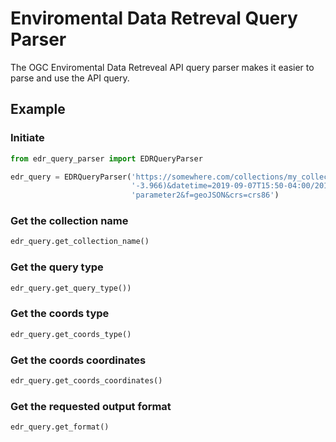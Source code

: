 # Enviromental Data Retreval Query Parser
The OGC Enviromental Data Retreveal API query parser makes it easier to parse and use the API query.

## Example
### Initiate
```python
from edr_query_parser import EDRQueryParser

edr_query = EDRQueryParser('https://somewhere.com/collections/my_collection/position?coords=POINT(57.819 '
                           '-3.966)&datetime=2019-09-07T15:50-04:00/2019-09-07T15:50-05:00&parameter-name=parameter1,'
                           'parameter2&f=geoJSON&crs=crs86')
```

### Get the collection name
```python
edr_query.get_collection_name()
```

### Get the query type
```python
edr_query.get_query_type())
```

### Get the coords type
```python
edr_query.get_coords_type()
```

### Get the coords coordinates
```python
edr_query.get_coords_coordinates()
```

### Get the requested output format
```python
edr_query.get_format()
```
